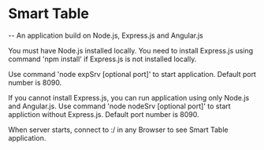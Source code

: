 # Smart Table
-- An application build on Node.js, Express.js and Angular.js

You must have Node.js installed locally. You need to install Express.js using command 'npm install' if Express.js is not installed locally.

Use command 'node expSrv [optional port]' to start application. Default port number is 8090.

If you cannot install Express.js, you can run application using only Node.js and Angular.js. Use command 'node nodeSrv [optional port]' to start appliction without Express.js. Default port number is 8090.

When server starts, connect to <host>:<port>/ in any Browser to see Smart Table application.
